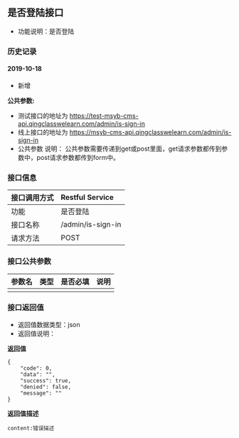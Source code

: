 ## 是否登陆接口
+ 功能说明：是否登陆

### 历史记录

#### 2019-10-18 
- 新增

**公共参数:**
+ 测试接口的地址为 https://test-msyb-cms-api.qingclasswelearn.com/admin/is-sign-in
+ 线上接口的地址为 https://msyb-cms-api.qingclasswelearn.com/admin/is-sign-in
+ 公共参数 说明： 公共参数需要传递到get或post里面，get请求参数都传到参数中，post请求参数都传到form中。

### 接口信息
|接口调用方式 	|	Restful Service			|
|:--------------|:--------------------------|
|功能	     	| 是否登陆					|
|接口名称		|/admin/is-sign-in			|
|请求方法		|POST					    |

### 接口公共参数
|参数名		   		|类型	|是否必填	|说明			    					|
|:------------------|:------|:----------|:--------------------------------------|
|			   		|		|		  	|		      	  						|

### 接口返回值
+ 返回值数据类型：json
+ 返回值说明：

**返回值**  

```
{
    "code": 0,
    "data": "",
    "success": true,
    "denied": false,
    "message": ""
}
```

**返回值描述**  

```
content:错误描述
```